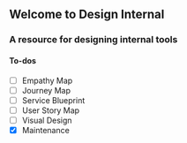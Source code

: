## Welcome to Design Internal
### A resource for designing internal tools

#### To-dos
- [ ] Empathy Map
- [ ] Journey Map
- [ ] Service Blueprint
- [ ] User Story Map
- [ ] Visual Design
- [x] Maintenance